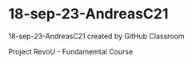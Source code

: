 # 18-sep-23-AndreasC21
18-sep-23-AndreasC21 created by GitHub Classroom


Project RevoU - Fundamemtal Course
